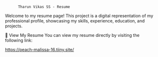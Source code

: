           Tharun Vikas SS - Resume

Welcome to my resume page! This project is a digital representation of my professional profile, showcasing my skills, experience, education, and projects.

📄 View My Resume
You can view my resume directly by visiting the following link:

https://peach-malissa-16.tiiny.site/
